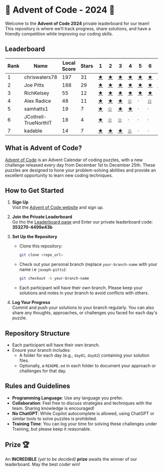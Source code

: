 # 🎄 Advent of Code - 2024 🎄

Welcome to the **Advent of Code 2024** private leaderboard for our team! This repository is where we’ll track progress, share solutions, and have a friendly competition while improving our coding skills.


## Leaderboard

|   Rank | Name                  |   Local Score |   Stars | 1                                                                                 | 2                                                                                 | 3                                                                                 | 4                                                                                 | 5                                                                                 | 6                                                                                 | 7                                                                                 | 8                                                                                 | 9                                                                                 | 10                                                                                | 11                                                                                | 12                                                                                | 13                                                                                | 14                                                                                | 15                                                                                | 16                                                                                | 17   | 18   | 19   | 20   | 21   | 22   | 23   | 24   | 25   |
|--------|-----------------------|---------------|---------|-----------------------------------------------------------------------------------|-----------------------------------------------------------------------------------|-----------------------------------------------------------------------------------|-----------------------------------------------------------------------------------|-----------------------------------------------------------------------------------|-----------------------------------------------------------------------------------|-----------------------------------------------------------------------------------|-----------------------------------------------------------------------------------|-----------------------------------------------------------------------------------|-----------------------------------------------------------------------------------|-----------------------------------------------------------------------------------|-----------------------------------------------------------------------------------|-----------------------------------------------------------------------------------|-----------------------------------------------------------------------------------|-----------------------------------------------------------------------------------|-----------------------------------------------------------------------------------|------|------|------|------|------|------|------|------|------|
|      1 | chriswaters78         |           197 |      31 | [★](https://github.com/TrueNorthIT/AdventOfCode/tree/christian-waters/2024/day01) | [★](https://github.com/TrueNorthIT/AdventOfCode/tree/christian-waters/2024/day02) | [★](https://github.com/TrueNorthIT/AdventOfCode/tree/christian-waters/2024/day03) | [★](https://github.com/TrueNorthIT/AdventOfCode/tree/christian-waters/2024/day04) | [★](https://github.com/TrueNorthIT/AdventOfCode/tree/christian-waters/2024/day05) | [★](https://github.com/TrueNorthIT/AdventOfCode/tree/christian-waters/2024/day06) | [★](https://github.com/TrueNorthIT/AdventOfCode/tree/christian-waters/2024/day07) | [★](https://github.com/TrueNorthIT/AdventOfCode/tree/christian-waters/2024/day08) | [★](https://github.com/TrueNorthIT/AdventOfCode/tree/christian-waters/2024/day09) | [★](https://github.com/TrueNorthIT/AdventOfCode/tree/christian-waters/2024/day10) | [★](https://github.com/TrueNorthIT/AdventOfCode/tree/christian-waters/2024/day11) | [★](https://github.com/TrueNorthIT/AdventOfCode/tree/christian-waters/2024/day12) | [★](https://github.com/TrueNorthIT/AdventOfCode/tree/christian-waters/2024/day13) | [★](https://github.com/TrueNorthIT/AdventOfCode/tree/christian-waters/2024/day14) | [★](https://github.com/TrueNorthIT/AdventOfCode/tree/christian-waters/2024/day15) | [✩](https://github.com/TrueNorthIT/AdventOfCode/tree/christian-waters/2024/day16) | ·    | ·    | ·    | ·    | ·    | ·    | ·    | ·    | ·    |
|      2 | Joe Pitts             |           188 |      29 | [★](https://github.com/TrueNorthIT/AdventOfCode/tree/joe-pitts/2024/day01)        | [★](https://github.com/TrueNorthIT/AdventOfCode/tree/joe-pitts/2024/day02)        | [★](https://github.com/TrueNorthIT/AdventOfCode/tree/joe-pitts/2024/day03)        | [★](https://github.com/TrueNorthIT/AdventOfCode/tree/joe-pitts/2024/day04)        | [★](https://github.com/TrueNorthIT/AdventOfCode/tree/joe-pitts/2024/day05)        | [★](https://github.com/TrueNorthIT/AdventOfCode/tree/joe-pitts/2024/day06)        | [★](https://github.com/TrueNorthIT/AdventOfCode/tree/joe-pitts/2024/day07)        | [★](https://github.com/TrueNorthIT/AdventOfCode/tree/joe-pitts/2024/day08)        | [★](https://github.com/TrueNorthIT/AdventOfCode/tree/joe-pitts/2024/day09)        | [★](https://github.com/TrueNorthIT/AdventOfCode/tree/joe-pitts/2024/day10)        | [★](https://github.com/TrueNorthIT/AdventOfCode/tree/joe-pitts/2024/day11)        | [★](https://github.com/TrueNorthIT/AdventOfCode/tree/joe-pitts/2024/day12)        | [★](https://github.com/TrueNorthIT/AdventOfCode/tree/joe-pitts/2024/day13)        | [★](https://github.com/TrueNorthIT/AdventOfCode/tree/joe-pitts/2024/day14)        | [✩](https://github.com/TrueNorthIT/AdventOfCode/tree/joe-pitts/2024/day15)        | ·                                                                                 | ·    | ·    | ·    | ·    | ·    | ·    | ·    | ·    | ·    |
|      3 | RichKelsey            |            55 |      12 | [★](https://github.com/TrueNorthIT/AdventOfCode/tree/rich-kelsey/2024/day01)      | [★](https://github.com/TrueNorthIT/AdventOfCode/tree/rich-kelsey/2024/day02)      | [★](https://github.com/TrueNorthIT/AdventOfCode/tree/rich-kelsey/2024/day03)      | [★](https://github.com/TrueNorthIT/AdventOfCode/tree/rich-kelsey/2024/day04)      | [★](https://github.com/TrueNorthIT/AdventOfCode/tree/rich-kelsey/2024/day05)      | [★](https://github.com/TrueNorthIT/AdventOfCode/tree/rich-kelsey/2024/day06)      | ·                                                                                 | ·                                                                                 | ·                                                                                 | ·                                                                                 | ·                                                                                 | ·                                                                                 | ·                                                                                 | ·                                                                                 | ·                                                                                 | ·                                                                                 | ·    | ·    | ·    | ·    | ·    | ·    | ·    | ·    | ·    |
|      4 | Alex Radice           |            48 |      11 | [★](https://github.com/TrueNorthIT/AdventOfCode/tree/alex-radice/2024/day01)      | [★](https://github.com/TrueNorthIT/AdventOfCode/tree/alex-radice/2024/day02)      | [★](https://github.com/TrueNorthIT/AdventOfCode/tree/alex-radice/2024/day03)      | [✩](https://github.com/TrueNorthIT/AdventOfCode/tree/alex-radice/2024/day04)      | ·                                                                                 | [✩](https://github.com/TrueNorthIT/AdventOfCode/tree/alex-radice/2024/day06)      | ·                                                                                 | ·                                                                                 | ·                                                                                 | [★](https://github.com/TrueNorthIT/AdventOfCode/tree/alex-radice/2024/day10)      | [✩](https://github.com/TrueNorthIT/AdventOfCode/tree/alex-radice/2024/day11)      | ·                                                                                 | ·                                                                                 | ·                                                                                 | ·                                                                                 | ·                                                                                 | ·    | ·    | ·    | ·    | ·    | ·    | ·    | ·    | ·    |
|      5 | samhatts1             |            19 |       7 | [★](https://github.com/TrueNorthIT/AdventOfCode/tree/sam-hatts/2024/day01)        | [✩](https://github.com/TrueNorthIT/AdventOfCode/tree/sam-hatts/2024/day02)        | [★](https://github.com/TrueNorthIT/AdventOfCode/tree/sam-hatts/2024/day03)        | [★](https://github.com/TrueNorthIT/AdventOfCode/tree/sam-hatts/2024/day04)        | ·                                                                                 | ·                                                                                 | ·                                                                                 | ·                                                                                 | ·                                                                                 | ·                                                                                 | ·                                                                                 | ·                                                                                 | ·                                                                                 | ·                                                                                 | ·                                                                                 | ·                                                                                 | ·    | ·    | ·    | ·    | ·    | ·    | ·    | ·    | ·    |
|      6 | JCottrell-TrueNorthIT |            18 |       4 | [★](https://github.com/TrueNorthIT/AdventOfCode/tree/josh-cottrell/2024/day01)    | [✩](https://github.com/TrueNorthIT/AdventOfCode/tree/josh-cottrell/2024/day02)    | [✩](https://github.com/TrueNorthIT/AdventOfCode/tree/josh-cottrell/2024/day03)    | ·                                                                                 | ·                                                                                 | ·                                                                                 | ·                                                                                 | ·                                                                                 | ·                                                                                 | ·                                                                                 | ·                                                                                 | ·                                                                                 | ·                                                                                 | ·                                                                                 | ·                                                                                 | ·                                                                                 | ·    | ·    | ·    | ·    | ·    | ·    | ·    | ·    | ·    |
|      7 | kadable               |            14 |       7 | [★](https://github.com/TrueNorthIT/AdventOfCode/tree/kade-hennessy/2024/day01)    | [★](https://github.com/TrueNorthIT/AdventOfCode/tree/kade-hennessy/2024/day02)    | [★](https://github.com/TrueNorthIT/AdventOfCode/tree/kade-hennessy/2024/day03)    | [✩](https://github.com/TrueNorthIT/AdventOfCode/tree/kade-hennessy/2024/day04)    | ·                                                                                 | ·                                                                                 | ·                                                                                 | ·                                                                                 | ·                                                                                 | ·                                                                                 | ·                                                                                 | ·                                                                                 | ·                                                                                 | ·                                                                                 | ·                                                                                 | ·                                                                                 | ·    | ·    | ·    | ·    | ·    | ·    | ·    | ·    | ·    |


## What is Advent of Code?

[Advent of Code](https://adventofcode.com/) is an Advent Calendar of coding puzzles, with a new challenge released every day from December 1st to December 25th. These puzzles are designed to hone your problem-solving abilities and provide an excellent opportunity to learn new coding techniques.

## How to Get Started

1. **Sign Up**  
   Visit the [Advent of Code website](https://adventofcode.com/) and sign up.

2. **Join the Private Leaderboard**  
   Go tho the [Leaderboard page](https://adventofcode.com/2023/leaderboard/private) and Enter our private leaderboard code: **353270-4499e43b**

3. **Set Up the Repository**  
   - Clone this repository:
     ```bash
     git clone <repo_url>
     ```
   - Check out your personal branch (replace `your-branch-name` with your name i.e `joseph-pitts`):
     ```bash
     git checkout -b your-branch-name
     ```
   - Each participant will have their own branch. Please keep your solutions and notes in your branch to avoid conflicts with others.

4. **Log Your Progress**  
   Commit and push your solutions to your branch regularly. You can also share any thoughts, approaches, or challenges you faced for each day's puzzle.

## Repository Structure

- Each participant will have their own branch.
- Ensure your branch includes:
  - A folder for each day (e.g., `day01`, `day02`) containing your solution files.
  - Optionally, a `README.md` in each folder to document your approach or challenges for that day.


## Rules and Guidelines

- **Programming Language**: Use any language you prefer.
- **Collaboration**: Feel free to discuss strategies and techniques with the team. Sharing knowledge is encouraged!
- **No ChatGPT**: While Copilot autocomplete is allowed, using ChatGPT or similar tools to solve puzzles is prohibited.
- **Training Time**: You can log your time for solving these challenges under Training, but please keep it reasonable.


## Prize 🏆

An **INCREDIBLE** _(yet to be decided)_ **prize** awaits the winner of our leaderboard. May the best coder win!

